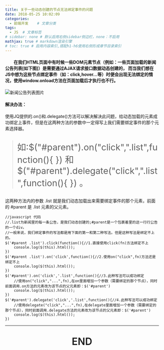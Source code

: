 ```yaml
---
title: 关于一些动态创建的节点无法绑定事件的问题
date: 2018-05-25 10:02:09
categories:
  - 前端开发	# 文章分类
tags:
  - JS	# 文章标签
# sidebar: none # 默认启用右侧sidebar侧边栏，none：不启用
mathjax: true # markdown渲染引擎
# toc: true # 启用内容索引,搭配h1-h6使用右侧形成章节目录索引
---
```

<h4 style="text-indent: 2em;">
	在我们HTML页面中有时候一些DOM元素节点（例如：一些页面加载的新闻公告列表[如下图]）是需要通过AJAX请求接口数据动态创建的，
	而当我们想在JS中想为这些节点绑定事件（如：click,hover...等）时便会出现无法绑定的情况，使用window.onload方法在页面加载后才执行也不行。
</h4>

![新闻公告列表图片](new_list.png)

#### 解决办法：

<p>
	使用JQ提供的.on()和.delegate()方法可以解决解决此问题，给动态加载的元素成功绑定上事件，但是在这两种方法的参数中一定得写上我们需要绑定事件的那个元素选择器。
</p>

 > <p style="font-size: 1.8rem;">如:$("#parent").on("click",".list",function(){ }) 和  $("#parent").delegate("click",".list",function(){ }) 。</p>
 
<p>
	这两种方法内的参数 .list 就是我们动态加载出来需要绑定事件的那个元素，前面的 #parent 是 .list 元素的父元素。
</p>

``` javascript代码引用
//javascript 代码
//.list为新闻里的每一条公告，是我们动态创建的;#parent是一个包裹着里的这一行行公告的一个div。
//一般来说，我们绑定事件的写法都是用下面的第一和第二种写法。但是这种写法是绑定不上的。
$('#parent .list').click(function(){//1.直接使用click(fn)方法绑定不上
    console.log($(this).html());
})
$('#parent .list').on('click',function(){//2.使用on("click",fn)方法还是绑定不上
    console.log($(this).html());
})
$('#parent').on('click','.list',function(){//3.此种写法可以成功绑定
    //使用on("click","...",fn),在on里面增加一个参数（需要绑定的那个节点），同时前面调用.on方法的元素改为该节点的父元素即：$('#parent')
    console.log($(this).html());
})
$('#parent').delegate('click','.list',function(){//4.此种写法可以成功绑定
    //使用delegate("click","...",fn),在delegate里面增加一个参数（需要绑定的那个节点），同时前面调用.delegate方法的元素改为该节点的父元素即：$('#parent')
    console.log($(this).html());
})
```

------------------

<p style="font-size: 2rem;font-weight:600;text-align:center;">
	END
</p>
